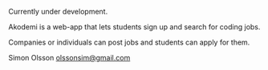 Currently under development.

Akodemi is a web-app that lets students sign up and search for coding jobs.

Companies or individuals can post jobs and students can apply for them.


Simon Olsson
olssonsim@gmail.com